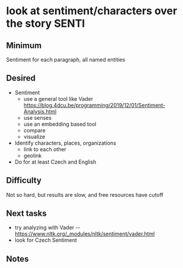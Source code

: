 #  look at sentiment/characters over the story **SENTI**

## Minimum

Sentiment for each paragraph, all named entities 

## Desired

* Sentiment
  * use a general tool like Vader https://blog.4dcu.be/programming/2019/12/01/Sentiment-Analysis.html
  * use senses
  * use an embedding based tool
  * compare
  * visualize
* Identify characters, places, organizations
  * link to each other
  * geolink
* Do for at least Czech and English

## Difficulty

Not so hard, but results are slow, and free resources have cutoff

## Next tasks

* try analyzing with Vader -- https://www.nltk.org/_modules/nltk/sentiment/vader.html
* look for Czech Sentiment


## Notes 


